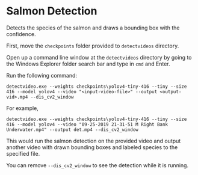 # Salmon Detection

Detects the species of the salmon and draws a bounding box with the confidence.

First, move the `checkpoints` folder provided to `detectvideos` directory.

Open up a command line window at the `detectvideos` directory by going to the
Windows Explorer folder search bar and type in `cmd` and Enter.

Run the following command:

```
detectvideo.exe --weights checkpoints\yolov4-tiny-416 --tiny --size 416 --model yolov4 --video "<input-video-file>" --output <output-vid>.mp4 --dis_cv2_window
```

For example,
```
detectvideo.exe --weights checkpoints\yolov4-tiny-416 --tiny --size 416 --model yolov4 --video "09-25-2019 21-31-51 M Right Bank Underwater.mp4" --output det.mp4 --dis_cv2_window
```

This would run the salmon detection on the provided video and output another
video with drawn bounding boxes and labeled species to the specified file.

You can remove `--dis_cv2_window` to see the detection while it is running.
